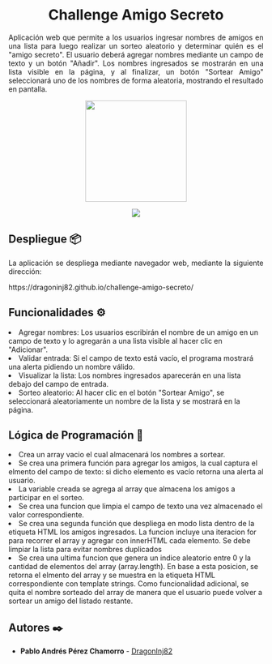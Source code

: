 <h1 align="center"> Challenge Amigo Secreto </h1>
<p align="justify">Aplicación web que permite a los usuarios ingresar nombres de amigos en una lista para luego realizar un sorteo aleatorio y determinar quién es el "amigo secreto".
El usuario deberá agregar nombres mediante un campo de texto y un botón "Añadir". Los nombres ingresados se mostrarán en una lista visible en la página, y al finalizar, un botón "Sortear Amigo" seleccionará uno de los nombres de forma aleatoria, mostrando el resultado en pantalla.</p>

<div align="center"><img src="https://github.com/user-attachments/assets/37057d3a-ebb4-42f6-bbfb-e5d08dc352da" widht = "200" height="200"/></div>

<p align="center">
   <img src="https://img.shields.io/badge/STATUS-EN%20OPERATIVO-green">
   </p>

<h2> Despliegue 📦 </h2>
<p align="justify">La aplicación se despliega mediante navegador web, mediante la siguiente dirección:</p>
https://dragoninj82.github.io/challenge-amigo-secreto/

<h2> Funcionalidades ⚙️ </h2>
<p align="justify"> 
<li>Agregar nombres: Los usuarios escribirán el nombre de un amigo en un campo de texto y lo agregarán a una lista visible al hacer clic en "Adicionar".</li>
<li>Validar entrada: Si el campo de texto está vacío, el programa mostrará una alerta pidiendo un nombre válido.</li>
<li>Visualizar la lista: Los nombres ingresados aparecerán en una lista debajo del campo de entrada.</li>
<li>Sorteo aleatorio: Al hacer clic en el botón "Sortear Amigo", se seleccionará aleatoriamente un nombre de la lista y se mostrará en la página.</li>
</p>

<h2> Lógica de Programación 🔧 </h2>
<p align="justify"> 
<li>Crea un array vacio el cual almacenará los nombres a sortear.</li>
<li>Se crea una primera función para agregar los amigos, la cual captura el elmento del campo de texto: si dicho elemento es vacío retorna una alerta al usuario.</li>
<li>La variable creada se agrega al array que almacena los amigos a participar en el sorteo.</li>
<li>Se crea una funcion que limpia el campo de texto una vez almacenado el valor correspondiente.</li>
<li>Se crea una segunda función que despliega en modo lista dentro de la etiqueta HTML los amigos ingresados. La funcion incluye una iteracion for para recorrer el array y agregar con innerHTML cada elemento. Se debe limpiar la lista para evitar nombres duplicados</li>
<li>Se crea una ultima funcion que genera un indice aleatorio entre 0 y la cantidad de elementos del array (array.length). En base a esta posicion, se retorna el elmento del array y se muestra en la etiqueta HTML correspondiente con template strings. Como funcionalidad adicional, se quita el nombre sorteado del array de manera que el usuario puede volver a sortear un amigo del listado restante.</li>
</p>

## Autores ✒️

* **Pablo Andrés Pérez Chamorro** - [DragonInj82](https://github.com/DragonInj82)

